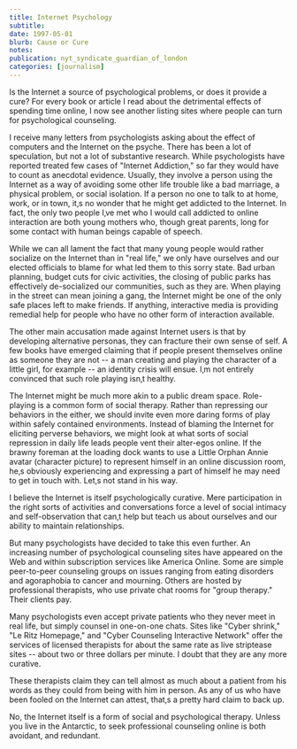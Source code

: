 ```yaml
---
title: Internet Psychology
subtitle: 
date: 1997-05-01
blurb: Cause or Cure
notes: 
publication: nyt_syndicate_guardian_of_london
categories: [journalism]
---
```


Is the Internet a source of psychological problems, or does it provide a cure? For every book or article I read about the detrimental effects of spending time online, I now see another listing sites where people can turn for psychological counseling.

I receive many letters from psychologists asking about the effect of computers and the Internet on the psyche. There has been a lot of speculation, but not a lot of substantive research. While psychologists have reported treated few cases of "Internet Addiction," so far they would have to count as anecdotal evidence. Usually, they involve a person using the Internet as a way of avoiding some other life trouble like a bad marriage, a physical problem, or social isolation. If a person no one to talk to at home, work, or in town, it‚s no wonder that he might get addicted to the Internet. In fact, the only two people I‚ve met who I would call addicted to online interaction are both young mothers who, though great parents, long for some contact with human beings capable of speech.

While we can all lament the fact that many young people would rather socialize on the Internet than in "real life," we only have ourselves and our elected officials to blame for what led them to this sorry state. Bad urban planning, budget cuts for civic activities, the closing of public parks has effectively de-socialized our communities, such as they are. When playing in the street can mean joining a gang, the Internet might be one of the only safe places left to make friends. If anything, interactive media is providing remedial help for people who have no other form of interaction available.

The other main accusation made against Internet users is that by developing alternative personas, they can fracture their own sense of self. A few books have emerged claiming that if people present themselves online as someone they are not -- a man creating and playing the character of a little girl, for example -- an identity crisis will ensue. I‚m not entirely convinced that such role playing isn‚t healthy.

The Internet might be much more akin to a public dream space. Role-playing is a common form of social therapy. Rather than repressing our behaviors in the either, we should invite even more daring forms of play within safely contained environments. Instead of blaming the Internet for eliciting perverse behaviors, we might look at what sorts of social repression in daily life leads people vent their alter-egos online. If the brawny foreman at the loading dock wants to use a Little Orphan Annie avatar (character picture) to represent himself in an online discussion room, he‚s obviously experiencing and expressing a part of himself he may need to get in touch with. Let‚s not stand in his way.

I believe the Internet is itself psychologically curative. Mere participation in the right sorts of activities and conversations force a level of social intimacy and self-observation that can‚t help but teach us about ourselves and our ability to maintain relationships.

But many psychologists have decided to take this even further. An increasing number of psychological counseling sites have appeared on the Web and within subscription services like America Online. Some are simple peer-to-peer counseling groups on issues ranging from eating disorders and agoraphobia to cancer and mourning. Others are hosted by professional therapists, who use private chat rooms for "group therapy." Their clients pay.

Many psychologists even accept private patients who they never meet in real life, but simply counsel in one-on-one chats. Sites like "Cyber shrink," "Le Ritz Homepage," and "Cyber Counseling Interactive Network" offer the services of licensed therapists for about the same rate as live striptease sites -- about two or three dollars per minute. I doubt that they are any more curative.

These therapists claim they can tell almost as much about a patient from his words as they could from being with him in person. As any of us who have been fooled on the Internet can attest, that‚s a pretty hard claim to back up.

No, the Internet itself is a form of social and psychological therapy. Unless you live in the Antarctic, to seek professional counseling online is both avoidant, and redundant.
